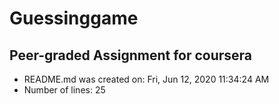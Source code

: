 # Guessinggame
## Peer-graded Assignment for coursera
* README.md was created on: Fri, Jun 12, 2020 11:34:24 AM
* Number of lines: 25
